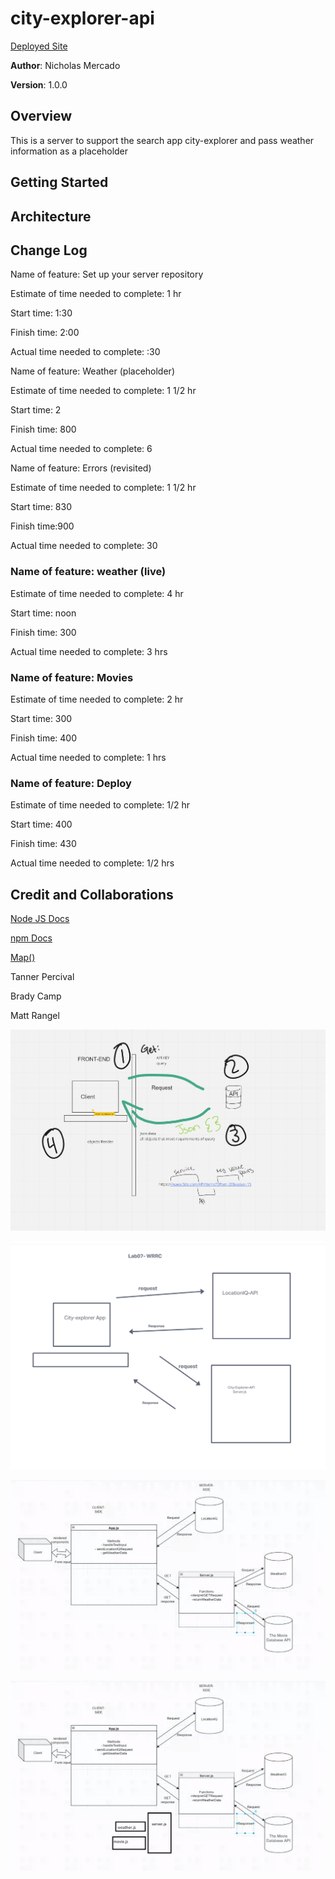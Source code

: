 # city-explorer-api

[Deployed Site](https://docs.npmjs.com/)

**Author**: Nicholas Mercado

**Version**: 1.0.0

## Overview

This is a server to support the search app city-explorer and pass weather information as a placeholder

## Getting Started
<!-- What are the steps that a user must take in order to build this app on their own machine and get it running? -->

## Architecture
<!-- Provide a detailed description of the application design. What technologies (languages, libraries, etc) you're using, and any other relevant design information. -->

## Change Log

Name of feature: Set up your server repository

Estimate of time needed to complete: 1 hr

Start time: 1:30

Finish time: 2:00

Actual time needed to complete: :30

Name of feature: Weather (placeholder)

Estimate of time needed to complete: 1 1/2 hr

Start time: 2

Finish time: 800

Actual time needed to complete: 6

Name of feature: Errors (revisited)

Estimate of time needed to complete: 1 1/2 hr

Start time: 830

Finish time:900

Actual time needed to complete: 30

### Name of feature: weather (live)

Estimate of time needed to complete: 4 hr

Start time: noon

Finish time: 300

Actual time needed to complete: 3 hrs

### Name of feature: Movies

Estimate of time needed to complete: 2 hr

Start time: 300

Finish time: 400

Actual time needed to complete: 1 hrs

### Name of feature: Deploy

Estimate of time needed to complete: 1/2 hr

Start time: 400

Finish time: 430

Actual time needed to complete: 1/2 hrs

## Credit and Collaborations

[Node JS Docs](https://docs.npmjs.com/)

[npm Docs](https://nodejs.org/en/)

[Map()](https://nodejs.org/en/)


Tanner Percival

Brady Camp

Matt Rangel

![WRRC 06](/wrrc_response_cycle.JPG)

![WRRC 07](/lab07_WRRC.JPG)

![WRRC 08](/WRRC_lab_08.JPG)

![WRRC 09](/wrrc_09.JPG)
